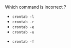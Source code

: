 Which command is incorrect ?

 * `crontab -l`
 * `crontab -r`
 * `crontab -e`
 * `crontab -u`
 + `crontab -f`
